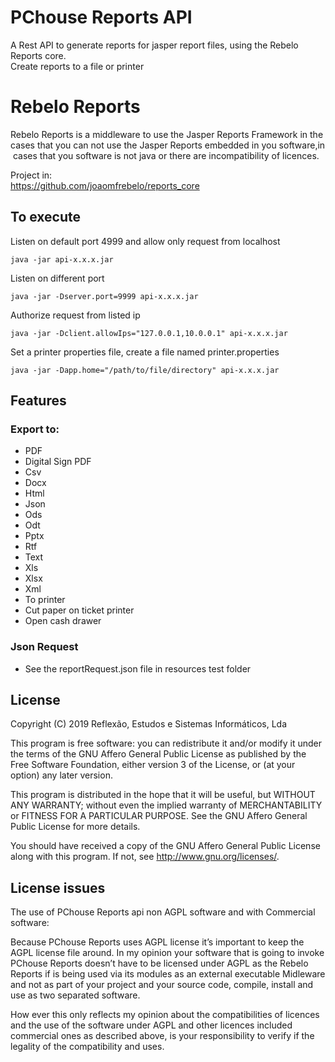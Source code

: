 # PChouse Reports API

A Rest API to generate reports for jasper report files, using the Rebelo Reports core.  
Create reports to a file or printer 
    
# Rebelo Reports

Rebelo Reports is a middleware to use the Jasper Reports Framework in the cases that you can not use the Jasper Reports embedded in you software,in cases that you software is not java or there are incompatibility of licences.

Project in:  
https://github.com/joaomfrebelo/reports_core

## To execute 
Listen on default port 4999 and allow only request from localhost 
```
java -jar api-x.x.x.jar
```

Listen on different port
```
java -jar -Dserver.port=9999 api-x.x.x.jar
```

Authorize request from listed ip

```
java -jar -Dclient.allowIps="127.0.0.1,10.0.0.1" api-x.x.x.jar
```
Set a printer properties file, create a file named printer.properties
```
java -jar -Dapp.home="/path/to/file/directory" api-x.x.x.jar
```
  
## Features  
### Export to:  
- PDF  
- Digital Sign PDF
- Csv
- Docx
- Html
- Json
- Ods  
- Odt  
- Pptx  
- Rtf  
- Text  
- Xls  
- Xlsx  
- Xml  
- To printer
- Cut paper on ticket printer
- Open cash drawer

### Json Request

 - See the reportRequest.json file in resources test folder

## License

Copyright (C) 2019  Reflexão, Estudos e Sistemas Informáticos, Lda

This program is free software: you can redistribute it and/or modify
it under the terms of the GNU Affero General Public License as
published by the Free Software Foundation, either version 3 of the
License, or (at your option) any later version.
 
This program is distributed in the hope that it will be useful,
but WITHOUT ANY WARRANTY; without even the implied warranty of
MERCHANTABILITY or FITNESS FOR A PARTICULAR PURPOSE.  See the
GNU Affero General Public License for more details.

You should have received a copy of the GNU Affero General Public License
along with this program.  If not, see <http://www.gnu.org/licenses/>.

## License issues

The use of PChouse Reports api non AGPL software and with Commercial software:

Because  PChouse Reports uses AGPL license it’s important to keep the AGPL license file around. In my opinion your software that is going to invoke PChouse Reports doesn’t have to be licensed under AGPL as the Rebelo Reports if is being  used via its modules as an external executable Midleware and not as part of your project and your source code, compile, install and use as two separated software.

How ever this only reflects my opinion about the compatibilities of licences and the use of the software under AGPL and other licences included commercial ones as described above, is your responsibility to verify if the legality of the compatibility and uses.
